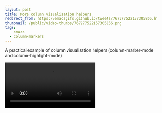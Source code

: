 ```yaml
---
layout: post
title: More column visualisation helpers
redirect_from: https://emacsgifs.github.io/tweets/767277522157305856.html
thumbnail: /public/video-thumbs/767277522157305856.png
tags:
  - emacs
  - column-markers
---
```


A practical example of column visualisation helpers (column-marker-mode and column-highlight-mode)

<video controls autoplay loop>
  <source src="/public/videos/767277522157305856.mp4" type="video/mp4">
    Sorry your browser does not support the video tag, maybe time to upgrade?
</video>
